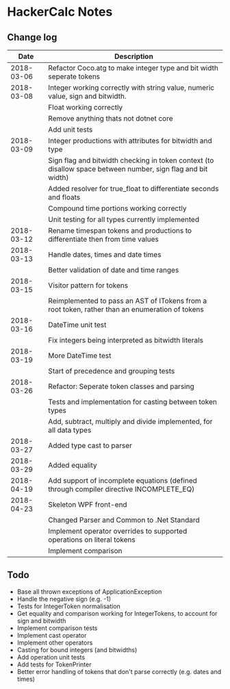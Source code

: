 HackerCalc Notes
================

Change log
----------

| Date          | Description                                                                                                  |
|---------------|--------------------------------------------------------------------------------------------------------------|
| 2018-03-06    | Refactor Coco.atg to make integer type and bit width seperate tokens                                         |
| 2018-03-08    | Integer working correctly with string value, numeric value, sign and bitwidth.                               |
|               | Float working correctly                                                                                      |
|               | Remove anything thats not dotnet core                                                                        |
|               | Add unit tests                                                                                               |
| 2018-03-09    | Integer productions with attributes for bitwidth and type                                                    |
|               | Sign flag and bitwidth checking in token context (to disallow space between number, sign flag and bit width) |
|               | Added resolver for true_float to differentiate seconds and floats                                            |
|               | Compound time portions working correctly                                                                     |
|               | Unit testing for all types currently implemented                                                             |
| 2018-03-12    | Rename timespan tokens and productions to differentiate then from time values                                |
| 2018-03-13    | Handle dates, times and date times                                                                           |
|               | Better validation of date and time ranges                                                                    |
| 2018-03-15    | Visitor pattern for tokens                                                                                   |
|               | Reimplemented to pass an AST of ITokens from a root token, rather than an enumeration of tokens              |
| 2018-03-16    | DateTime unit test                                                                                           |
|               | Fix integers being interpreted as bitwidth literals                                                          |
| 2018-03-19    | More DateTime test                                                                                           |
|               | Start of precedence and grouping tests                                                                       |
| 2018-03-26    | Refactor: Seperate token classes and parsing                                                                 |
|               | Tests and implementation for casting between token types                                                     |
|               | Add, subtract, multiply and divide implemented, for all data types                                           |
| 2018-03-27    | Added type cast to parser                                                                                    |
| 2018-03-29    | Added equality                                                                                               |
| 2018-04-19    | Add support of incomplete equations (defined through compiler directive INCOMPLETE_EQ)                       |
| 2018-04-23    | Skeleton WPF front-end                                                                                       |
|               | Changed Parser and Common to .Net Standard                                                                   |
|               | Implement operator overrides to supported operations on literal tokens                                       |
|               | Implement comparison                                                                                         |

Todo
----

* Base all thrown exceptions of ApplicationException
* Handle the negative sign (e.g. -1)
* Tests for IntegerToken normalisation
* Get equality and comparison working for IntegerTokens, to account for sign and bitwidth
* Implement comparison tests
* Implement cast operator
* Implement other operators
* Casting for bound integers (and bitwidths)
* Add operation unit tests
* Add tests for TokenPrinter
* Better error handling of tokens that don't parse correctly (e.g. dates and times)
